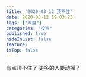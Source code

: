 ```yaml
---
title: '2020-03-12 顶不住'
date: 2020-03-12 19:03:23
tags: ["大盘"]
categories: "投资"
published: true
hideInList: false
feature: 
isTop: false
---
```

有点顶不住了
更多的人要动摇了
<!-- more -->
